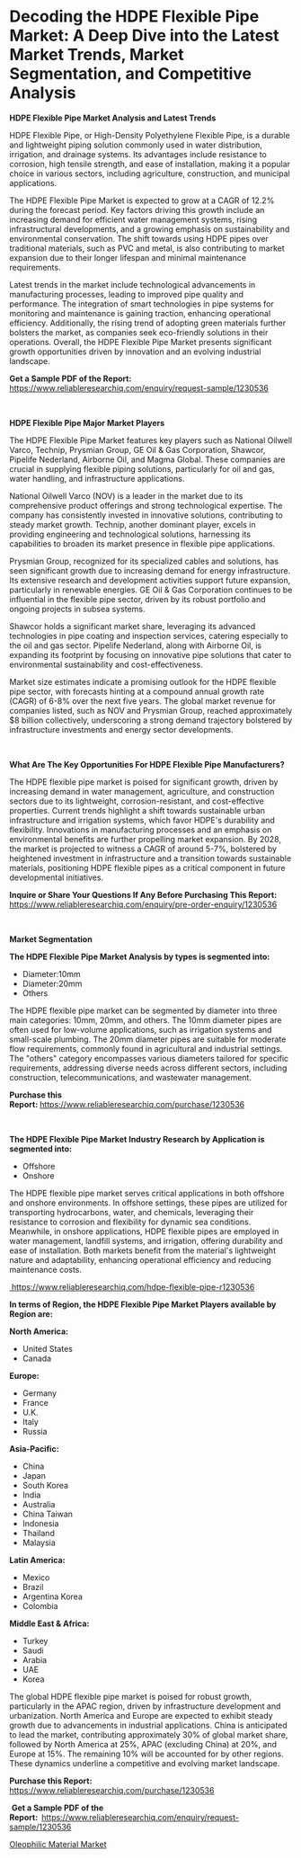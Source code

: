 <p><h1>Decoding the HDPE Flexible Pipe Market: A Deep Dive into the Latest Market Trends, Market Segmentation, and Competitive Analysis</h1></p><p><strong>HDPE Flexible Pipe Market Analysis and Latest Trends</strong></p>
<p><p>HDPE Flexible Pipe, or High-Density Polyethylene Flexible Pipe, is a durable and lightweight piping solution commonly used in water distribution, irrigation, and drainage systems. Its advantages include resistance to corrosion, high tensile strength, and ease of installation, making it a popular choice in various sectors, including agriculture, construction, and municipal applications.</p><p>The HDPE Flexible Pipe Market is expected to grow at a CAGR of 12.2% during the forecast period. Key factors driving this growth include an increasing demand for efficient water management systems, rising infrastructural developments, and a growing emphasis on sustainability and environmental conservation. The shift towards using HDPE pipes over traditional materials, such as PVC and metal, is also contributing to market expansion due to their longer lifespan and minimal maintenance requirements.</p><p>Latest trends in the market include technological advancements in manufacturing processes, leading to improved pipe quality and performance. The integration of smart technologies in pipe systems for monitoring and maintenance is gaining traction, enhancing operational efficiency. Additionally, the rising trend of adopting green materials further bolsters the market, as companies seek eco-friendly solutions in their operations. Overall, the HDPE Flexible Pipe Market presents significant growth opportunities driven by innovation and an evolving industrial landscape.</p></p>
<p><strong>Get a Sample PDF of the Report:&nbsp;</strong> <a href="https://www.reliableresearchiq.com/enquiry/request-sample/1230536?utm_campaign=2883&utm_medium=2&utm_source=Github&utm_content=ia&utm_term=01042025&utm_id=hdpe-flexible-pipe">https://www.reliableresearchiq.com/enquiry/request-sample/1230536</a></p>
<p>&nbsp;</p>
<p><strong>HDPE Flexible Pipe Major Market Players</strong></p>
<p><p>The HDPE Flexible Pipe Market features key players such as National Oilwell Varco, Technip, Prysmian Group, GE Oil & Gas Corporation, Shawcor, Pipelife Nederland, Airborne Oil, and Magma Global. These companies are crucial in supplying flexible piping solutions, particularly for oil and gas, water handling, and infrastructure applications.</p><p>National Oilwell Varco (NOV) is a leader in the market due to its comprehensive product offerings and strong technological expertise. The company has consistently invested in innovative solutions, contributing to steady market growth. Technip, another dominant player, excels in providing engineering and technological solutions, harnessing its capabilities to broaden its market presence in flexible pipe applications.</p><p>Prysmian Group, recognized for its specialized cables and solutions, has seen significant growth due to increasing demand for energy infrastructure. Its extensive research and development activities support future expansion, particularly in renewable energies. GE Oil & Gas Corporation continues to be influential in the flexible pipe sector, driven by its robust portfolio and ongoing projects in subsea systems.</p><p>Shawcor holds a significant market share, leveraging its advanced technologies in pipe coating and inspection services, catering especially to the oil and gas sector. Pipelife Nederland, along with Airborne Oil, is expanding its footprint by focusing on innovative pipe solutions that cater to environmental sustainability and cost-effectiveness.</p><p>Market size estimates indicate a promising outlook for the HDPE flexible pipe sector, with forecasts hinting at a compound annual growth rate (CAGR) of 6-8% over the next five years. The global market revenue for companies listed, such as NOV and Prysmian Group, reached approximately $8 billion collectively, underscoring a strong demand trajectory bolstered by infrastructure investments and energy sector developments.</p></p>
<p>&nbsp;</p>
<p><strong>What Are The Key Opportunities For HDPE Flexible Pipe Manufacturers?</strong></p>
<p><p>The HDPE flexible pipe market is poised for significant growth, driven by increasing demand in water management, agriculture, and construction sectors due to its lightweight, corrosion-resistant, and cost-effective properties. Current trends highlight a shift towards sustainable urban infrastructure and irrigation systems, which favor HDPE's durability and flexibility. Innovations in manufacturing processes and an emphasis on environmental benefits are further propelling market expansion. By 2028, the market is projected to witness a CAGR of around 5-7%, bolstered by heightened investment in infrastructure and a transition towards sustainable materials, positioning HDPE flexible pipes as a critical component in future developmental initiatives.</p></p>
<p><strong>Inquire or Share Your Questions If Any Before Purchasing This Report:</strong> <a href="https://www.reliableresearchiq.com/enquiry/pre-order-enquiry/1230536?utm_campaign=2883&utm_medium=2&utm_source=Github&utm_content=ia&utm_term=01042025&utm_id=hdpe-flexible-pipe">https://www.reliableresearchiq.com/enquiry/pre-order-enquiry/1230536</a></p>
<p>&nbsp;</p>
<p><strong>Market Segmentation</strong></p>
<p><strong>The HDPE Flexible Pipe Market Analysis by types is segmented into:</strong></p>
<p><ul><li>Diameter:10mm</li><li>Diameter:20mm</li><li>Others</li></ul></p>
<p><p>The HDPE flexible pipe market can be segmented by diameter into three main categories: 10mm, 20mm, and others. The 10mm diameter pipes are often used for low-volume applications, such as irrigation systems and small-scale plumbing. The 20mm diameter pipes are suitable for moderate flow requirements, commonly found in agricultural and industrial settings. The "others" category encompasses various diameters tailored for specific requirements, addressing diverse needs across different sectors, including construction, telecommunications, and wastewater management.</p></p>
<p><strong>Purchase this Report:&nbsp;</strong><a href="https://www.reliableresearchiq.com/purchase/1230536?utm_campaign=2883&utm_medium=2&utm_source=Github&utm_content=ia&utm_term=01042025&utm_id=hdpe-flexible-pipe">https://www.reliableresearchiq.com/purchase/1230536</a></p>
<p>&nbsp;</p>
<p><strong>The HDPE Flexible Pipe Market Industry Research by Application is segmented into:</strong></p>
<p><ul><li>Offshore</li><li>Onshore</li></ul></p>
<p><p>The HDPE flexible pipe market serves critical applications in both offshore and onshore environments. In offshore settings, these pipes are utilized for transporting hydrocarbons, water, and chemicals, leveraging their resistance to corrosion and flexibility for dynamic sea conditions. Meanwhile, in onshore applications, HDPE flexible pipes are employed in water management, landfill systems, and irrigation, offering durability and ease of installation. Both markets benefit from the material's lightweight nature and adaptability, enhancing operational efficiency and reducing maintenance costs.</p></p>
<p><a href="https://www.reliableresearchiq.com/hdpe-flexible-pipe-r1230536?utm_campaign=2883&utm_medium=2&utm_source=Github&utm_content=ia&utm_term=01042025&utm_id=hdpe-flexible-pipe">&nbsp;https://www.reliableresearchiq.com/hdpe-flexible-pipe-r1230536</a></p>
<p><strong>In terms of Region, the HDPE Flexible Pipe Market Players available by Region are:</strong></p>
<p>
    <p> <strong> North America: </strong>
        <ul>
            <li>United States</li>
            <li>Canada</li>
        </ul>
        </p> 
    <p> <strong> Europe: </strong>
        <ul>
            <li>Germany</li>
            <li>France</li>
            <li>U.K.</li>
            <li>Italy</li>
            <li>Russia</li>
        </ul>
        </p> 
    <p> <strong> Asia-Pacific: </strong>
        <ul>
            <li>China</li>
            <li>Japan</li>
            <li>South Korea</li>
            <li>India</li>
            <li>Australia</li>
            <li>China Taiwan</li>
            <li>Indonesia</li>
            <li>Thailand</li>
            <li>Malaysia</li>
        </ul>
        </p> 
    <p> <strong> Latin America: </strong>
        <ul>
            <li>Mexico</li>
            <li>Brazil</li>
            <li>Argentina Korea</li>
            <li>Colombia</li>
        </ul>
        </p> 
    <p> <strong> Middle East & Africa: </strong>
        <ul>
            <li>Turkey</li>
            <li>Saudi</li>
            <li>Arabia</li>
            <li>UAE</li>
            <li>Korea</li>
        </ul>
    </p>
    </p>
<p><p>The global HDPE flexible pipe market is poised for robust growth, particularly in the APAC region, driven by infrastructure development and urbanization. North America and Europe are expected to exhibit steady growth due to advancements in industrial applications. China is anticipated to lead the market, contributing approximately 30% of global market share, followed by North America at 25%, APAC (excluding China) at 20%, and Europe at 15%. The remaining 10% will be accounted for by other regions. These dynamics underline a competitive and evolving market landscape.</p></p>
<p><strong>Purchase this Report: </strong><a href="https://www.reliableresearchiq.com/purchase/1230536?utm_campaign=2883&utm_medium=2&utm_source=Github&utm_content=ia&utm_term=01042025&utm_id=hdpe-flexible-pipe">https://www.reliableresearchiq.com/purchase/1230536</a></p>
<p>&nbsp;<strong>Get a Sample PDF of the Report:&nbsp;&nbsp;</strong><a href="https://www.reliableresearchiq.com/enquiry/request-sample/1230536?utm_campaign=2883&utm_medium=2&utm_source=Github&utm_content=ia&utm_term=01042025&utm_id=hdpe-flexible-pipe">https://www.reliableresearchiq.com/enquiry/request-sample/1230536</a></p>
<p><strong></strong></p>
<p><p><a href="https://github.com/verikaahova/Market-Research-Report-List-1/blob/main/oleophilic-material-market.md?utm_campaign=2883&utm_medium=2&utm_source=Github&utm_content=ia&utm_term=01042025&utm_id=hdpe-flexible-pipe">Oleophilic Material Market</a></p></p>